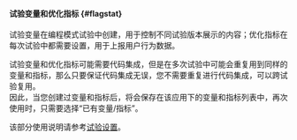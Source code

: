 ####  试验变量和优化指标 {#flagstat}

试验变量在编程模式试验中创建，用于控制不同试验版本展示的内容；优化指标在每次试验中都需要设置，用于上报用户行为数据。

试验变量和优化指标可能需要代码集成，但是在多次试验中可能会重复用到同样的变量和指标，那么只要保证代码集成无误，您不需要重复进行代码集成，可以跨试验复用。  
因此，当您创建过变量和指标后，将会保存在该应用下的变量和指标列表中，再次使用时，只需要选择“已有变量/指标”。

该部分使用说明请参考[试验设置](http://doc.appadhoc.com/expFlow/)。

